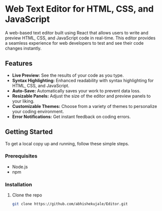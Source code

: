 # Web Text Editor for HTML, CSS, and JavaScript

A web-based text editor built using React that allows users to write and preview HTML, CSS, and JavaScript code in real-time. This editor provides a seamless experience for web developers to test and see their code changes instantly.

## Features

- **Live Preview:** See the results of your code as you type.
- **Syntax Highlighting:** Enhanced readability with syntax highlighting for HTML, CSS, and JavaScript.
- **Auto-Save:** Automatically saves your work to prevent data loss.
- **Resizable Panels:** Adjust the size of the editor and preview panels to your liking.
- **Customizable Themes:** Choose from a variety of themes to personalize your coding environment.
- **Error Notifications:** Get instant feedback on coding errors.



## Getting Started

To get a local copy up and running, follow these simple steps.

### Prerequisites

- Node.js
- npm

### Installation

1. Clone the repo
   ```sh
   git clone https://github.com/abhishekujale/Editor.git
